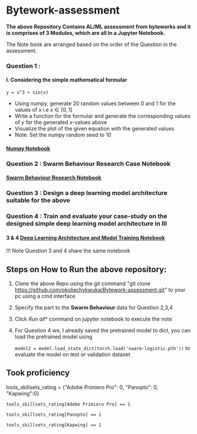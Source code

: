 # Bytework-assessment

**The above Repository Contains AL/ML assessment from byteworks and it is comprises of 3 Modules, which are all In a Jupyter Notebook.**

The Note book are arranged based on the order of the Question in the assessment.

### Question 1 :
#### I. Considering the simple mathematical formular

    y = x^3 + sin(x)

* Using numpy, generate 20 random values between 0 and 1 for the values of x i.e $x \in [0, 1]$
* Write a function for the formular and generate the corresponding values of $y$ for the generated $x$-values above
* Visualize the plot of the given equation with the generated values
* Note: Set the numpy random seed to 10

#### [Numpy Notebook](https://github.com/okoliechykwuka/Bytework-assessment/blob/main/Numpy_function.ipynb)

### Question 2 : Swarm Behaviour Research Case Notebook

#### [Swarm Behaviour Research Notebook](https://github.com/okoliechykwuka/Bytework-assessment/blob/main/Swarm%20Behaviour%20Research%20Case%20Study.ipynb)

### Question 3 :   Design a deep learning model architecture suitable for the above

### Question 4 : Train and evaluate your case-study on the designed simple deep learning model architecture in III

####  3 & 4 [Deep Learning Architecture and Model Training Notebook](https://github.com/okoliechykwuka/Bytework-assessment/blob/main/Deep%20Learning%20part.ipynb)


!!! Note Question 3 and 4 share the same notebook

## Steps on How to Run the above repository:

1. Clone the above Repo using the git command "git clone https://github.com/okoliechykwuka/Bytework-assessment.git" to your pc using a cmd interface
2. Specify the part to the **Swarm Behaviour** data for Question 2,3,4
3. Click *Run all** command on jupyter notebook to execute the note
4. For Question 4 we, I already saved the pretrained model to dict, you can load the pretrained model using 

   `model2 = model.load_state_dict(torch.load('swarm-logistic.pth'))` to evaluate the model on test or validation dataset

## Took proficiency

tools_skillsets_rating = {"Adobe Primiero Pro": 0, "Panopto": 0, "Kapwing":0}

`tools_skillsets_rating[Adobe Primiero Pro] == 1`

`tools_skillsets_rating[Panopto] == 1`

`tools_skillsets_rating[Kapwing] == 1`

